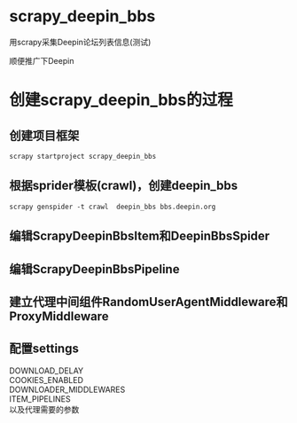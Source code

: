 # scrapy_deepin_bbs
用scrapy采集Deepin论坛列表信息(测试)

顺便推广下Deepin

# 创建scrapy_deepin_bbs的过程

## 创建项目框架
`scrapy startproject scrapy_deepin_bbs`

## 根据sprider模板(crawl)，创建deepin_bbs
`scrapy genspider -t crawl  deepin_bbs bbs.deepin.org`

## 编辑ScrapyDeepinBbsItem和DeepinBbsSpider

## 编辑ScrapyDeepinBbsPipeline

## 建立代理中间组件RandomUserAgentMiddleware和ProxyMiddleware

## 配置settings
DOWNLOAD_DELAY  
COOKIES_ENABLED  
DOWNLOADER_MIDDLEWARES  
ITEM_PIPELINES  
以及代理需要的参数  
